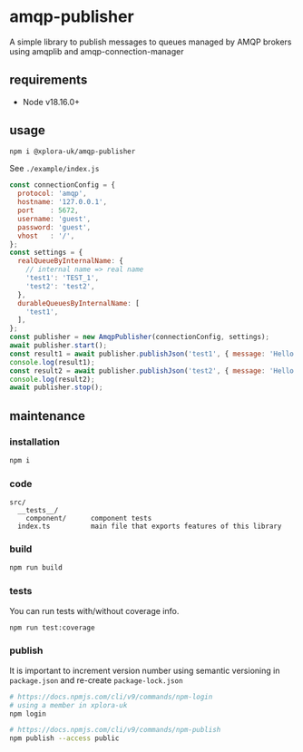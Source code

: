 # amqp-publisher

A simple library to publish messages to queues managed by AMQP brokers using amqplib and amqp-connection-manager

## requirements

* Node v18.16.0+

## usage

```sh
npm i @xplora-uk/amqp-publisher
```

See `./example/index.js`

```js
const connectionConfig = {
  protocol: 'amqp',
  hostname: '127.0.0.1',
  port    : 5672,
  username: 'guest',
  password: 'guest',
  vhost   : '/',
};
const settings = {
  realQueueByInternalName: {
    // internal name => real name
    'test1': 'TEST_1',
    'test2': 'test2',
  },
  durableQueuesByInternalName: [
    'test1',
  ],
};
const publisher = new AmqpPublisher(connectionConfig, settings);
await publisher.start();
const result1 = await publisher.publishJson('test1', { message: 'Hello World 1' });
console.log(result1);
const result2 = await publisher.publishJson('test2', { message: 'Hello World 2' });
console.log(result2);
await publisher.stop();
```

## maintenance

### installation

```sh
npm i
```

### code

```plain
src/
  __tests__/
    component/      component tests
  index.ts          main file that exports features of this library
```

### build

```sh
npm run build
```

### tests

You can run tests with/without coverage info.

```sh
npm run test:coverage
```

### publish

It is important to increment version number using semantic versioning in `package.json` and re-create `package-lock.json`

```sh
# https://docs.npmjs.com/cli/v9/commands/npm-login
# using a member in xplora-uk
npm login

# https://docs.npmjs.com/cli/v9/commands/npm-publish
npm publish --access public
```
